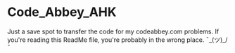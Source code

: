 # Code_Abbey_AHK
Just a save spot to transfer the code for my codeabbey.com problems.
If you're reading this ReadMe file, you're probably in the wrong place. ¯\_(ツ)_/¯
